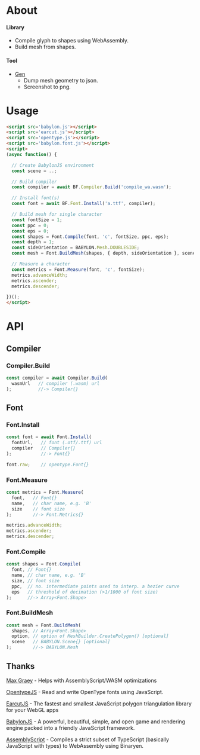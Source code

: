 # About

#### Library

- Compile glyph to shapes using WebAssembly.
- Build mesh from shapes.

#### Tool

- [Gen](https://ycw.github.io/Babylon.Font/app/gen/)
  - Dump mesh geometry to json.
  - Screenshot to png.

# Usage

```html
<script src='babylon.js'></script>
<script src='earcut.js'></script>
<script src='opentype.js'></script>
<script src='babylon.font.js'></script>
<script>
(async function() {

  // Create BabylonJS environment
  const scene = ..;

  // Build compiler
  const compiler = await BF.Compiler.Build('compile_wa.wasm');

  // Install font(s)
  const font = await BF.Font.Install('a.ttf', compiler);

  // Build mesh for single character
  const fontSize = 1;
  const ppc = 0;
  const eps = 0;
  const shapes = Font.Compile(font, 'c', fontSize, ppc, eps);
  const depth = 1;
  const sideOrientation = BABYLON.Mesh.DOUBLESIDE;
  const mesh = Font.BuildMesh(shapes, { depth, sideOrientation }, scene);

  // Measure a character
  const metrics = Font.Measure(font, 'c', fontSize);
  metrics.advanceWidth;
  metrics.ascender;
  metrics.descender;

})();
</script>
```


# API

## Compiler

### Compiler.Build

```js
const compiler = await Compiler.Build(
  wasmUrl   // compiler (.wasm) url
);          //-> Compiler{}
```

## Font

### Font.Install

```js
const font = await Font.Install(
  fontUrl,   // font (.otf/.ttf) url
  compiler   // Compiler{}
);           //-> Font{}

font.raw;    // opentype.Font{}
```

### Font.Measure

```js
const metrics = Font.Measure(
  font,   // Font{}
  name,   // char name, e.g. 'B'
  size    // font size
);        //-> Font.Metrics{}

metrics.advanceWidth;
metrics.ascender;
metrics.descender;
```

### Font.Compile

```js
const shapes = Font.Compile(
  font, // Font{}
  name, // char name, e.g. 'B'
  size, // font size
  ppc,  // no. intermediate points used to interp. a bezier curve
  eps   // threshold of decimation (>1/1000 of font size)
);      //-> Array<Font.Shape>
```

### Font.BuildMesh

```js
const mesh = Font.BuildMesh(
  shapes, // Array<Font.Shape>
  option, // option of MeshBuilder.CreatePolygon() [optional]
  scene   // BABYLON.Scene{} [optional]
);        //-> BABYLON.Mesh
```

## Thanks

[Max Graey][T01] - Helps with AssemblyScript/WASM optimizations

[OpentypeJS][T02] - Read and write OpenType fonts using JavaScript.

[EarcutJS][T03] - The fastest and smallest JavaScript polygon triangulation library for your WebGL apps

[BabylonJS][T04] - A powerful, beautiful, simple, and open game and rendering engine packed into a friendly JavaScript framework.

[AssemblyScript][T05] - Compiles a strict subset of TypeScript (basically JavaScript with types) to WebAssembly using Binaryen.

[T01]:[//github.com/MaxGraey]
[T02]:[//github.com/opentypejs/opentype.js]
[T03]:[//github.com/mapbox/earcut]
[T04]:[//github.com/BabylonJS/Babylon.js]
[T05]:[//github.com/AssemblyScript/assemblyscript]
